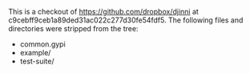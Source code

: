This is a checkout of https://github.com/dropbox/djinni at c9cebff9ceb1a89ded31ac022c277d30fe54fdf5.
The following files and directories were stripped from the tree:
  * common.gypi
  * example/
  * test-suite/
